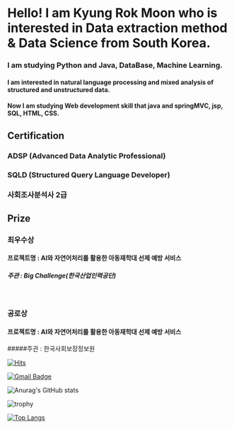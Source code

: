 
# Hello! I am Kyung Rok Moon who is interested in Data extraction method & Data Science from South Korea. 

### I am studying Python and Java, DataBase, Machine Learning. 
#### I am interested in natural language processing and mixed analysis of structured and unstructured data. 
#### Now I am studying Web development skill that java and springMVC, jsp, SQL, HTML, CSS.

## Certification 
### ADSP (Advanced Data Analytic Professional)
### SQLD (Structured Query Language Developer)
### 사회조사분석사 2급

## Prize
### 최우수상 
#### 프로젝트명 : AI와 자연어처리를 활용한 아동재학대 선제 예방 서비스 
##### 주관 : Big Challenge(한국산업인력공단)

<br>

### 공로상 
#### 프로젝트명 : AI와 자연어처리를 활용한 아동재학대 선제 예방 서비스 
#####주관 : 한국사회보장정보원

[![Hits](https://hits.seeyoufarm.com/api/count/incr/badge.svg?url=https%3A%2F%2Fgithub.com%2Fsig6774%2Fsig6774&count_bg=%2379C83D&title_bg=%23555555&icon=&icon_color=%2323F63C&title=hits&edge_flat=true)](https://hits.seeyoufarm.com)

[![Gmail Badge](https://img.shields.io/badge/Gmail-d14836?style=flat-square&logo=Gmail&logoColor=white&link=mailto:fpdl6281@gmail.com)](mailto:fpdl6281@gmail.com)

![Anurag's GitHub stats](https://github-readme-stats.vercel.app/api?username=sig6774&show_icons=true&theme=merko)

![trophy](https://github-profile-trophy.vercel.app/?username=sig6774)


[![Top Langs](https://github-readme-stats.vercel.app/api/top-langs/?username=sig6774&layout=compact)](https://github.com/sig6774/github-readme-stats)


